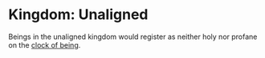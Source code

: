 # Kingdom: Unaligned

<meta property="og:description" content="Beings in the unaligned kingdom would register as neither holy nor profane on the clock of being.">

Beings in the unaligned kingdom would register as neither holy nor profane on the [clock of being](../../../../../cosmology/clock-of-being.md).